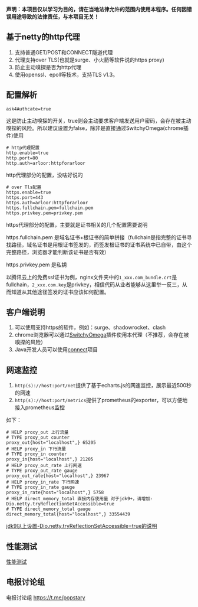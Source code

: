 **声明：本项目仅以学习为目的，请在当地法律允许的范围内使用本程序。任何因错误用途导致的法律责任，与本项目无关！**

## 基于netty的http代理

1. 支持普通GET/POST和CONNECT隧道代理
2. 代理支持over TLS(也就是surge、小火箭等软件说的https proxy)
3. 防止主动嗅探是否为http代理
4. 使用openssl、epoll等技术，支持TLS v1.3。

## 配置解析

```shell script
ask4Authcate=true
```

这是防止主动嗅探的开关，true则会主动要求客户端发送用户密码，会存在被主动嗅探的风险。所以建议设置为false，除非是直接通过SwitchyOmega(chrome插件)使用

```shell script
# http代理配置
http.enable=true
http.port=80
http.auth=arloor:httpforarloor
```

http代理部分的配置，没啥好说的

```shell script
# over Tls配置
https.enable=true
https.port=443
https.auth=arloor:httpforarloor
https.fullchain.pem=fullchain.pem
https.privkey.pem=privkey.pem
```

https代理部分的配置，主要就是证书相关的几个配置需要说明

https.fullchain.pem 是域名证书+根证书的简单拼接（fullchain是指完整的证书寻找路径，域名证书是用根证书签发的，而签发根证书的证书系统中已自带，由这个完整路径，浏览器才能判断该证书是否有效）

https.privkey.pem 是私钥

以腾讯云上的免费ssl证书为例，nginx文件夹中的`1_xxx.com_bundle.crt`是fullchain，`2_xxx.com.key`是privkey，相信代码从业者能够从这里举一反三，从而知道从其他途径签发的证书应该如何配置。

## 客户端说明

1. 可以使用支持https的软件，例如：surge、shadowrocket、clash
2. chrome浏览器可以通过[SwitchyOmega](https://chrome.google.com/webstore/detail/proxy-switchyomega/padekgcemlokbadohgkifijomclgjgif)插件使用本代理（不推荐，会存在被嗅探的风险）  
3. Java开发人员可以使用[connect](https://github.com/arloor/connect)项目

## 网速监控

1. `http(s)://host:port/net`提供了基于echarts.js的网速监控，展示最近500秒的网速
2. `http(s)://host:port/metrics`提供了prometheus的exporter，可以方便地接入prometheus监控

如下：

```shell
# HELP proxy_out 上行流量
# TYPE proxy_out counter
proxy_out{host="localhost",} 65205
# HELP proxy_in 下行流量
# TYPE proxy_in counter
proxy_in{host="localhost",} 21205
# HELP proxy_out_rate 上行网速
# TYPE proxy_out_rate gauge
proxy_out_rate{host="localhost",} 23967
# HELP proxy_in_rate 下行网速
# TYPE proxy_in_rate gauge
proxy_in_rate{host="localhost",} 5758
# HELP direct_memory_total 直接内存使用量 对于jdk9+，请增加-Dio.netty.tryReflectionSetAccessible=true
# TYPE direct_memory_total gauge
direct_memory_total{host="localhost",} 33554439
```

[jdk9以上设置-Dio.netty.tryReflectionSetAccessible=true的说明](/jdk9以上设置-Dio.netty.tryReflectionSetAccessible=true的说明.md)

## 性能测试

[性能测试](性能测试.md)

## 电报讨论组

电报讨论组 https://t.me/popstary
